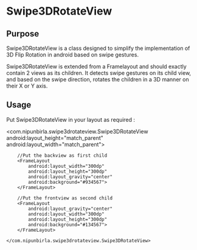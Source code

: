 <h1>Swipe3DRotateView</h1>

<h2>Purpose</h2>
Swipe3DRotateView is a class designed to simplify the implementation of 3D Flip Rotation in android based on swipe gestures.

Swipe3DRotateView is extended from a Framelayout and should exactly contain 2 views as its children. It detects swipe gestures on its child view, and based on the swipe direction, rotates the children in a 3D manner on their X or Y axis.

<h2>Usage</h2>

Put Swipe3DRotateView in your layout as required :

 <com.nipunbirla.swipe3drotateview.Swipe3DRotateView
        android:layout_height="match_parent"
        android:layout_width="match_parent">

        //Put the backview as first child
        <FrameLayout
            android:layout_width="300dp"
            android:layout_height="300dp"
            android:layout_gravity="center"
            android:background="#934567">
        </FrameLayout>

        //Put the frontview as second child
        <FrameLayout
            android:layout_gravity="center"
            android:layout_width="300dp"
            android:layout_height="300dp"
            android:background="#134567">
        </FrameLayout>

    </com.nipunbirla.swipe3drotateview.Swipe3DRotateView>


